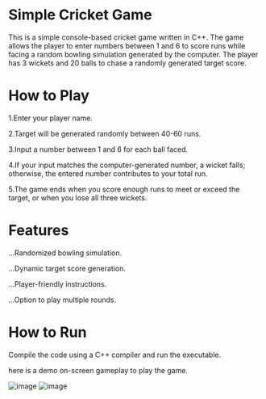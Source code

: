 # Simple Cricket Game
This is a simple console-based cricket game written in C++. The game allows the player to enter numbers between 1 and 6 to score runs while facing a random bowling simulation generated by the computer. The player has 3 wickets and 20 balls to chase a randomly generated target score.

# How to Play
1.Enter your player name.

2.Target will be generated randomly between 40-60 runs.

3.Input a number between 1 and 6 for each ball faced.

4.If your input matches the computer-generated number, a wicket falls; otherwise, the entered number contributes to your total run.

5.The game ends when you score enough runs to meet or exceed the target, or when you lose all three wickets.

# Features
...Randomized bowling simulation.

...Dynamic target score generation.

...Player-friendly instructions.

...Option to play multiple rounds.

# How to Run
Compile the code using a C++ compiler and run the executable.

here is a demo on-screen gameplay to play the game.

![image](https://github.com/Tannihh/CricketGame/assets/152161945/dc0b9e78-af9a-4205-9ae4-a6a5b85035de)
![image](https://github.com/Tannihh/CricketGame/assets/152161945/11f4d228-8196-4704-8506-7d4bd2e6450b)

